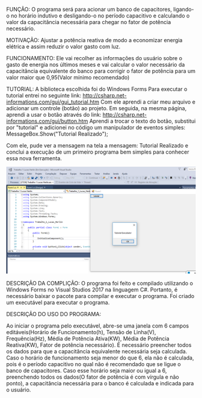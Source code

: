 FUNÇÃO:
O programa será para acionar um banco de capacitores, ligando-o no horário indutivo e desligando-o no período capacitivo e calculando o valor da capacitância necessária para chegar no fator de potência necessário.

MOTIVAÇÃO:
Ajustar a potência reativa de modo a economizar energia elétrica e assim reduzir o valor gasto com luz. 

FUNCIONAMENTO:
Ele vai recolher as informações do usuário sobre o gasto de energia nos últimos meses e vai calcular o valor necessário da capacitância equivalente do banco para corrigir o fator de potência para um valor maior que 0,95(Valor mínimo recomendado) 

TUTORIAL:
A biblioteca escolhida foi do Windows Forms
Para executar o tutorial entrei no seguinte link:
http://csharp.net-informations.com/gui/gui_tutorial.htm
Com ele aprendi a criar meu arquivo e adicionar um controle (botão) ao projeto. 
Em seguida, na mesma página, aprendi a usar o botão através do link:
http://csharp.net-informations.com/gui/button.htm
Aprendi a trocar o texto do botão, substitui por "tutorial" e adicionei no código um manipulador de eventos simples:
MessageBox.Show("Tutorial Realizado");

Com ele, pude ver a mensagem na tela a mensagem: Tutorial Realizado e conclui a execução de um primeiro programa bem simples para conhecer essa nova ferramenta.

![Tutorial](Tutorial.png)

DESCRIÇÃO DA COMPLIÇÃO:
O programa foi feito e compilado utilizando o Windows Forms no Visual Studios 2017 na linguagem C#. Portanto, é necessário baixar o pacote para compilar e executar o programa. Foi criado um executável para executar o programa.  

DESCRIÇÃO DO USO DO PROGRAMA:

Ao iniciar o programa pelo executável, abre-se uma janela com 6 campos editáveis(Horário de Funcionamento(h), Tensão de Linha(V), Frequência(Hz), Média de Potência Ativa(KW), Média de Potência Reativa(KW), Fator de potência necessário). 
É necessário preencher todos os dados para que a capacitância equivalente necessária seja calculada. Caso o horário de funcionamento seja menor do que 6, ela não é calculada, pois é o período capacitivo no qual não é recomendado que se ligue o banco de capacitores. Caso esse horário seja maior ou igual a 6, preenchendo todos os dados(O fator de potência é com vírgula e não ponto), a capacitância necessária para o banco é calculada e indicada para o usuário. 

